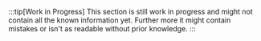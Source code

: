 :::tip[Work in Progress]
This section is still work in progress and might not contain all the known information yet.
Further more it might contain mistakes or isn't as readable without prior knowledge.
:::
